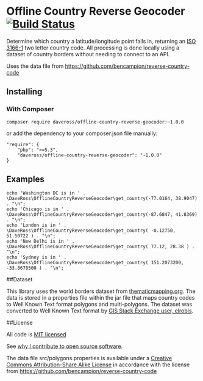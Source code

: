 # Offline Country Reverse Geocoder [![Build Status](https://travis-ci.org/daveross/offline-country-reverse-geocoder.svg?branch=master)](https://travis-ci.org/daveross/offline-country-reverse-geocoder)

Determine which country a latitude/longitude point falls in, returning an [ISO 3166-1](https://en.m.wikipedia.org/wiki/ISO_3166-1_alpha-2) two letter country code. All processing is done locally using a dataset of country borders without needing to connect to an API.

Uses the data file from https://github.com/bencampion/reverse-country-code

## Installing

### With Composer

```
composer require daveross/offline-country-reverse-geocoder:~1.0.0
```

or add the dependency to your composer.json file manually:

```
"require": {
	"php": ">=5.3",
	"daveross/offline-country-reverse-geocoder": "~1.0.0"
}
```

## Examples

```
echo 'Washington DC is in ' . \DaveRoss\OfflineCountryReverseGeocoder\get_country(-77.0164, 38.9047) . "\n";
echo 'Chicago is in ' . \DaveRoss\OfflineCountryReverseGeocoder\get_country(-87.6847, 41.8369) . "\n";
echo 'London is in ' . \DaveRoss\OfflineCountryReverseGeocoder\get_country( -0.12750, 51.50722 ) . "\n";
echo 'New Delhi is in ' . \DaveRoss\OfflineCountryReverseGeocoder\get_country( 77.12, 28.38 ) . "\n";
echo 'Sydney is in ' . \DaveRoss\OfflineCountryReverseGeocoder\get_country( 151.2073200, -33.8678500 ) . "\n";
```

##Dataset

This library uses the world borders dataset from [thematicmapping.org](http://thematicmapping.org/downloads/world_borders.php). The data is stored in a properties file within the jar file that maps country codes to Well Known Text format polygons and multi-polygons. The dataset was converted to Well Known Text format by [GIS Stack Exchange user, elrobis](http://gis.stackexchange.com/a/17441).

##License

All code is [MIT licensed](http://daveross.mit-license.org/)

See [why I contribute to open source software](https://davidmichaelross.com/blog/contribute-open-source-software/).

The data file src/polygons.properties is available under a [Creative Commons Attribution-Share Alike License](http://creativecommons.org/licenses/by-sa/3.0/) in accordance with the license from https://github.com/bencampion/reverse-country-code
